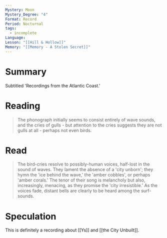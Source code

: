 ```yaml
---
Mystery: Moon
Mystery_Degree: "4"
Format: Record
Period: Nocturnal
tags:
  - incomplete
Language: 
Lesson: "[[Hill & Hollow]]"
Memory: "[[Memory - A Stolen Secret]]"
---
```

# Summary
Subtitled 'Recordings from the Atlantic Coast.'
# Reading
> The phonograph initially seems to consist entirely of wave sounds, and the cries of gulls - but attention to the cries suggests they are not gulls at all - perhaps not even birds.
# Read
> The bird-cries resolve to possibly-human voices, half-lost in the sound of waves. They lament the absence of a 'city unborn'; they hymn the 'ice behind the wave,' the 'amber cobbles', or perhaps 'amber corals.' The tenor of their song is melancholy but also, increasingly, menacing, as they promise the 'city irresistible.' As the voices fade, distant bells are clearly to be heard among the surf-sounds.
# Speculation
This is definitely a recording about [[Ys]] and [[the City Unbuilt]].

